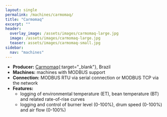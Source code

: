 ```yaml
---
layout: single
permalink: /machines/carmomaq/
title: "Carmomaq"
excerpt: ""
header:
  overlay_image: /assets/images/carmomaq-large.jpg
  image: /assets/images/carmomaq-large.jpg
  teaser: assets/images/carmomaq-small.jpg
sidebar:
  nav: "machines"
---
```

* __Producer:__ [Carmomaq](https://www.carmomaq.com.br/){:target="_blank"}, Brazil
* __Machines:__ machines with MODBUS support
* __Connection:__ MODBUS RTU via serial connection or MODBUS TCP via the network
* __Features:__
  - logging of environmental temperature (ET), bean temperature (BT) and related rate-of-rise curves
  - logging and control of burner level (0-100%), drum speed (0-100%) and air flow (0-100%)